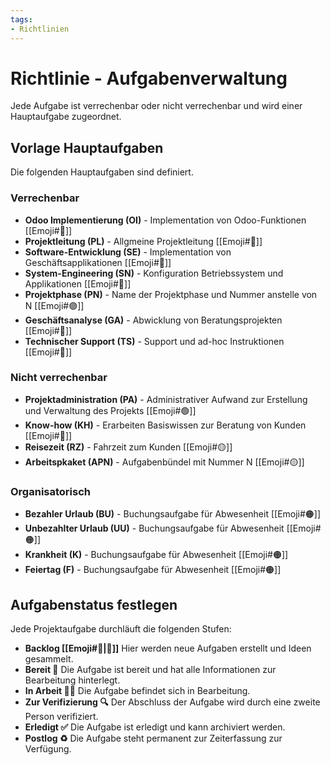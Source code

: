 ```yaml
---
tags:
- Richtlinien
---
```

# Richtlinie - Aufgabenverwaltung

Jede Aufgabe ist verrechenbar oder nicht verrechenbar und wird einer Hauptaufgabe zugeordnet.

## Vorlage Hauptaufgaben

Die folgenden Hauptaufgaben sind definiert.

### Verrechenbar

* **Odoo Implementierung (OI)** - Implementation von Odoo-Funktionen [[Emoji#🔴]]
* **Projektleitung (PL)** - Allgmeine Projektleitung [[Emoji#🔴]]
* **Software-Entwicklung (SE)** - Implementation von Geschäftsapplikationen [[Emoji#🔴]]
* **System-Engineering (SN)** - Konfiguration Betriebssystem und Applikationen [[Emoji#🔴]]
* **Projektphase (PN)** - Name der Projektphase und Nummer anstelle von N [[Emoji#🟣]]
* **Geschäftsanalyse (GA)** - Abwicklung von Beratungsprojekten [[Emoji#🔴]]
* **Technischer Support (TS)** - Support und ad-hoc Instruktionen [[Emoji#🔴]]

### Nicht verrechenbar

* **Projektadministration (PA)** - Administrativer Aufwand zur Erstellung und Verwaltung des Projekts [[Emoji#🟢]]
* **Know-how (KH)** - Erarbeiten Basiswissen zur Beratung von Kunden [[Emoji#🔵]]
* **Reisezeit (RZ)** - Fahrzeit zum Kunden [[Emoji#🟡]]
* **Arbeitspkaket (APN)** - Aufgabenbündel mit Nummer N [[Emoji#🟡]]

### Organisatorisch

* **Bezahler Urlaub (BU)** - Buchungsaufgabe für Abwesenheit [[Emoji#🟠]]
* **Unbezahlter Urlaub (UU)** - Buchungsaufgabe für Abwesenheit [[Emoji#🟠]]
* **Krankheit (K)** - Buchungsaufgabe für Abwesenheit [[Emoji#🟠]]
* **Feiertag (F)** - Buchungsaufgabe für Abwesenheit [[Emoji#🟠]]

## Aufgabenstatus festlegen

Jede Projektaufgabe durchläuft die folgenden Stufen:
* **Backlog [[Emoji#🎒|🎒]]** Hier werden neue Aufgaben erstellt und Ideen gesammelt.
* **Bereit 🏁** Die Aufgabe ist bereit und hat alle Informationen zur Bearbeitung hinterlegt.
* **In Arbeit 🧑‍💻** Die Aufgabe befindet sich in Bearbeitung.
* **Zur Verifizierung 🔍** Der Abschluss der Aufgabe wird durch eine zweite Person verifiziert.
* **Erledigt ✅** Die Aufgabe ist erledigt und kann archiviert werden.
* **Postlog ♻️** Die Aufgabe steht permanent zur Zeiterfassung zur Verfügung.